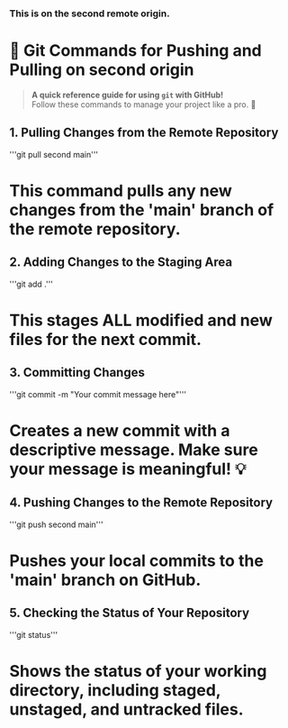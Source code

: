 ### This is on the second remote origin.
# 📂 Git Commands for Pushing and Pulling on second origin

> **A quick reference guide for using `git` with GitHub!**  
> Follow these commands to manage your project like a pro. 🚀


## 1. Pulling Changes from the Remote Repository
'''git pull second main'''
# This command pulls any new changes from the 'main' branch of the remote repository.

## 2. Adding Changes to the Staging Area
'''git add .'''
# This stages ALL modified and new files for the next commit.

## 3. Committing Changes
'''git commit -m "Your commit message here"'''
# Creates a new commit with a descriptive message. Make sure your message is meaningful! 💡

## 4. Pushing Changes to the Remote Repository
'''git push second main'''
# Pushes your local commits to the 'main' branch on GitHub.

## 5. Checking the Status of Your Repository
'''git status'''
# Shows the status of your working directory, including staged, unstaged, and untracked files.
